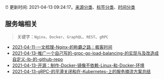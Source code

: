 :alarm_clock: 更新时间: 2021-04-13 09:24:17。[来源分类](../README.md)、[标签分类](../TAGS.md)、[时间分类](../TIMELINE.md)

## 服务端相关


> 关键字：`Nginx`、`Docker`、`GraphQL`、`REST`、`gRPC`



- [2021-04-11-一文梳理-Nginx-的称霸之路｜极客时间](https://www.ershicimi.com/p/82e715bc90804a07c1a6545bb51eae3a) 
- [2021-04-13-推广一个自己写的-grpc-go-load-balancing-的实现与及改造成自定义-lb-的-github-repo](https://www.v2ex.com/t/770353) 
- [2021-04-13-开源：制作-Docker-镜像不依赖-Linux-和-Docker-环境](https://toutiao.io/k/5zxnpds) 
- [2021-04-13-gRPC-的平滑关闭和在-Kubernetes-上的服务摘流方案总结](https://toutiao.io/k/fpawwfv) 